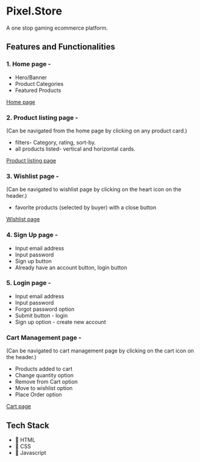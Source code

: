 # Pixel.Store

A one stop gaming ecommerce platform.

## Features and Functionalities

### 1. Home page -

- Hero/Banner
- Product Categories
- Featured Products

[Home page](https://pixel-store-git-development-gauravsinhaweb.vercel.app/)

### 2. Product listing page -

(Can be navigated from the home page by clicking on any product card.)

- filters- Category, rating, sort-by.
- all products listed- vertical and horizontal cards.

[Product listing page](https://pixel-store-git-development-gauravsinhaweb.vercel.app/pages/Product.html)

### 3. Wishlist page -

(Can be navigated to wishlist page by clicking on the heart icon on the header.)

- favorite products (selected by buyer) with a close button

[Wishlist page](https://pixel-store-git-development-gauravsinhaweb.vercel.app/pages/Wishlist.html)

### 4. Sign Up page -

- Input email address
- Input password
- Sign up button
- Already have an account button, login button

### 5. Login page -

- Input email address
- Input password
- Forgot password option
- Submit button - login
- Sign up option - create new account

### Cart Management page -
(Can be navigated to cart management page by clicking on the cart icon on the header.)


- Products added to cart
- Change quantity option
- Remove from Cart option
- Move to wishlist option
- Place Order option

[Cart page](https://pixel-store-git-development-gauravsinhaweb.vercel.app/pages/Cart.html)

## Tech Stack

- 🚀 HTML
- 🚀 CSS
- 🚀 Javascript
